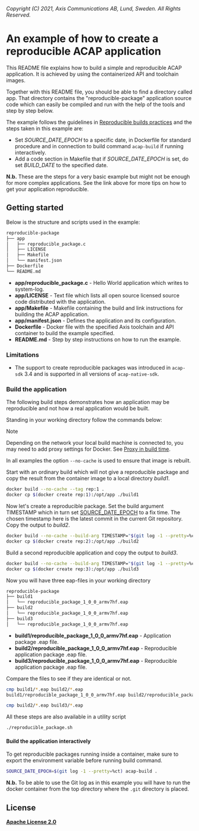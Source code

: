 *Copyright (C) 2021, Axis Communications AB, Lund, Sweden. All Rights Reserved.*

# An example of how to create a reproducible ACAP application

This README file explains how to build a simple and reproducible ACAP application. It is achieved by using the containerized API and toolchain images.

Together with this README file, you should be able to find a directory called app. That directory contains the "reproducible-package" application source code which can easily be compiled and run with the help of the tools and step by step below.

The example follows the guidelines in [Reproducible builds practices](https://reproducible-builds.org/)
and the steps taken in this example are:

- Set *SOURCE_DATE_EPOCH* to a specific date, in Dockerfile for standard
  procedure and in connection to build command `acap-build` if running
  interactively.
- Add a code section in Makefile that if *SOURCE_DATE_EPOCH*  is set, do set
  *BUILD_DATE* to the specified date.

**N.b.** These are the steps for a very basic example but might not be enough
for more complex applications. See the link above for more tips on how to get
your application reproducible.

## Getting started

Below is the structure and scripts used in the example:

```sh
reproducible-package
├── app
│   ├── reproducible_package.c
│   ├── LICENSE
│   ├── Makefile
│   └── manifest.json
├── Dockerfile
└── README.md
```

- **app/reproducible_package.c** - Hello World application which writes to system-log.
- **app/LICENSE** - Text file which lists all open source licensed source code distributed with the application.
- **app/Makefile** - Makefile containing the build and link instructions for building the ACAP application.
- **app/manifest.json** - Defines the application and its configuration.
- **Dockerfile** - Docker file with the specified Axis toolchain and API container to build the example specified.
- **README.md** - Step by step instructions on how to run the example.

### Limitations

- The support to create reproducible packages was introduced in `acap-sdk` 3.4
  and is supported in all versions of `acap-native-sdk`.

### Build the application

The following build steps demonstrates how an application may be reproducible
and not how a real application would be built.

Standing in your working directory follow the commands below:

> [!NOTE]
>
> Depending on the network your local build machine is connected to, you may need to add proxy
> settings for Docker. See
> [Proxy in build time](https://axiscommunications.github.io/acap-documentation/docs/develop/proxy#proxy-in-build-time).

In all examples the option `--no-cache` is used to ensure that image is rebuilt.

Start with an ordinary build which will not give a reproducible package and
copy the result from the container image to a local directory *build1*.

```sh
docker build --no-cache --tag rep:1 .
docker cp $(docker create rep:1):/opt/app ./build1
```

Now let's create a reproducible package. Set the build argument TIMESTAMP which
in turn set [SOURCE_DATE_EPOCH](https://reproducible-builds.org/docs/source-date-epoch/)
to a fix time. The chosen timestamp here is the latest commit in the current
Git repository. Copy the output to *build2*.

```sh
docker build --no-cache --build-arg TIMESTAMP="$(git log -1 --pretty=%ct)" --tag rep:2 .
docker cp $(docker create rep:2):/opt/app ./build2
```

Build a second reproducible application and copy the output to *build3*.

```sh
docker build --no-cache --build-arg TIMESTAMP="$(git log -1 --pretty=%ct)" --tag rep:3 .
docker cp $(docker create rep:3):/opt/app ./build3
```

Now you will have three eap-files in your working directory

```sh
reproducible-package
├── build1
│   └── reproducible_package_1_0_0_armv7hf.eap
├── build2
│   └── reproducible_package_1_0_0_armv7hf.eap
├── build3
│   └── reproducible_package_1_0_0_armv7hf.eap
```

- **build1/reproducible_package_1_0_0_armv7hf.eap** - Application package .eap file.
- **build2/reproducible_package_1_0_0_armv7hf.eap** - Reproducible application package .eap file.
- **build3/reproducible_package_1_0_0_armv7hf.eap** - Reproducible application package .eap file.

Compare the files to see if they are identical or not.

```sh
cmp build1/*.eap build2/*.eap
build1/reproducible_package_1_0_0_armv7hf.eap build2/reproducible_package_1_0_0_armv7hf.eap differ: byte 13, line 1

cmp build2/*.eap build3/*.eap

```

All these steps are also available in a utility script

```sh
./reproducible_package.sh
```

#### Build the application interactively

To get reproducible packages running inside a container, make sure to export the
environment variable before running build command.

```sh
SOURCE_DATE_EPOCH=$(git log -1 --pretty=%ct) acap-build .
```

**N.b.** To be able to use the Git log as in this example you will have to run
the docker container from the top directory where the `.git` directory is placed.

## License

**[Apache License 2.0](../LICENSE)**
